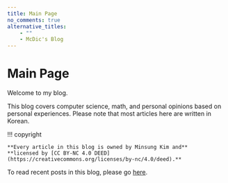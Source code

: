 ```yaml
---
title: Main Page
no_comments: true
alternative_titles:
    - ""
    - McDic's Blog
---
```


# Main Page

Welcome to my blog.

This blog covers computer science, math, and personal opinions based on personal experiences.
Please note that most articles here are written in Korean.

!!! copyright

    **Every article in this blog is owned by Minsung Kim and**
    **licensed by [CC BY-NC 4.0 DEED](https://creativecommons.org/licenses/by-nc/4.0/deed).**

To read recent posts in this blog, please go [here](../recent/1).

